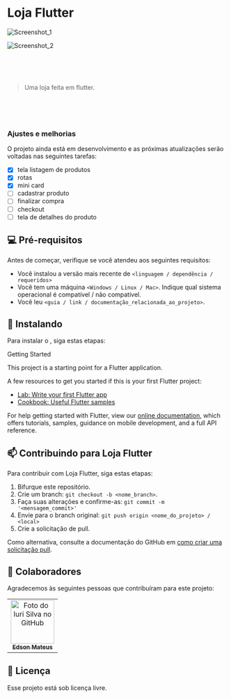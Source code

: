 # Loja Flutter


![Screenshot_1](https://user-images.githubusercontent.com/57047448/105562853-a1bc8c80-5cfa-11eb-9067-c372c568fa0a.png)

![Screenshot_2](https://user-images.githubusercontent.com/57047448/105562868-b3059900-5cfa-11eb-9d17-df952fbc5c6b.png)


<br>
<br>
<br>


> Uma loja feita em flutter.

<br>
<br>
<br>

### Ajustes e melhorias

O projeto ainda está em desenvolvimento e as próximas atualizações serão voltadas nas seguintes tarefas:

- [x] tela listagem de produtos
- [x] rotas 
- [x] mini card
- [ ] cadastrar produto
- [ ] finalizar compra
- [ ] checkout
- [ ] tela de detalhes do produto

## 💻 Pré-requisitos

Antes de começar, verifique se você atendeu aos seguintes requisitos:
<!---Estes são apenas requisitos de exemplo. Adicionar, duplicar ou remover conforme necessário--->
* Você instalou a versão mais recente de `<linguagem / dependência / requeridos>`
* Você tem uma máquina `<Windows / Linux / Mac>`. Indique qual sistema operacional é compatível / não compatível.
* Você leu `<guia / link / documentação_relacionada_ao_projeto>`.

## 🚀 Instalando 

Para instalar o , siga estas etapas:

Getting Started

This project is a starting point for a Flutter application.

A few resources to get you started if this is your first Flutter project:

- [Lab: Write your first Flutter app](https://flutter.dev/docs/get-started/codelab)
- [Cookbook: Useful Flutter samples](https://flutter.dev/docs/cookbook)

For help getting started with Flutter, view our
[online documentation](https://flutter.dev/docs), which offers tutorials,
samples, guidance on mobile development, and a full API reference.




## 📫 Contribuindo para Loja Flutter

Para contribuir com Loja Flutter, siga estas etapas:

1. Bifurque este repositório.
2. Crie um branch: `git checkout -b <nome_branch>`.
3. Faça suas alterações e confirme-as: `git commit -m '<mensagem_commit>'`
4. Envie para o branch original: `git push origin <nome_do_projeto> / <local>`
5. Crie a solicitação de pull.

Como alternativa, consulte a documentação do GitHub em [como criar uma solicitação pull](https://help.github.com/en/github/collaborating-with-issues-and-pull-requests/creating-a-pull-request).

## 🤝 Colaboradores

Agradecemos às seguintes pessoas que contribuíram para este projeto:

<table>
  <tr>
    <td align="center">
      <a href="https://github.com/EdsonMateus1">
        <img src="https://avatars.githubusercontent.com/u/57047448?s=460&u=6ef877f8c27a228c7b1cafb860cf12cbdff27329&v=4" width="100px;" alt="Foto do Iuri Silva no GitHub"/><br>
        <sub>
          <b>Edson Mateus</b>
        </sub>
      </a>
    </td>
  </tr>
</table>



## 📝 Licença

Esse projeto está sob licença livre.

